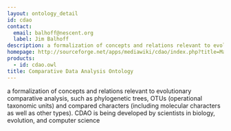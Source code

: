 ```yaml
---
layout: ontology_detail
id: cdao
contact: 
  email: balhoff@nescent.org
  label: Jim Balhoff
description: a formalization of concepts and relations relevant to evolutionary comparative analysis, such as phylogenetic trees, OTUs (operational taxonomic units) and compared characters (including molecular characters as well as other types).
homepage: http://sourceforge.net/apps/mediawiki/cdao/index.php?title=Main_Page
products: 
  - id: cdao.owl
title: Comparative Data Analysis Ontology
---
```


a formalization of concepts and relations relevant to evolutionary comparative analysis, such as phylogenetic trees, OTUs (operational taxonomic units) and compared characters (including molecular characters as well as other types). CDAO is being developed by scientists in biology, evolution, and computer science
